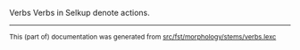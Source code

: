 Verbs
Verbs in Selkup denote actions.

* * *

<small>This (part of) documentation was generated from [src/fst/morphology/stems/verbs.lexc](https://github.com/giellalt/lang-sel/blob/main/src/fst/morphology/stems/verbs.lexc)</small>
